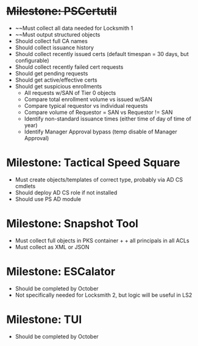 # ~~Milestone: PSCertutil~~
- ~~Must collect all data needed for Locksmith 1
- ~~Must output structured objects
- Should collect full CA names 
- Should collect issuance history
- Should collect recently issued certs (default timespan = 30 days, but configurable)
- Should collect recently failed cert requests
- Should get pending requests
- Should get active/effective certs
- Should get suspicious enrollments
	- All requests w/SAN of Tier 0 objects
	* Compare total enrollment volume vs issued w/SAN
	* Compare typical requestor vs individual requests
	* Compare volume of Requestor = SAN vs Requestor != SAN
	* Identify non-standard issuance times (either time of day of time of year)
	* Identify Manager Approval bypass (temp disable of Manager Approval)
# Milestone: Tactical Speed Square
- Must create objects/templates of correct type, probably via AD CS cmdlets
- Should deploy AD CS role if not installed
- Should use PS AD module
# Milestone: Snapshot Tool
- Must collect full objects in PKS container + + all principals in all ACLs
- Must collect as XML or JSON
# Milestone: ESCalator
- Should be completed by October
- Not specifically needed for Locksmith 2, but logic will be useful in LS2
# Milestone: TUI
- Should be completed by October